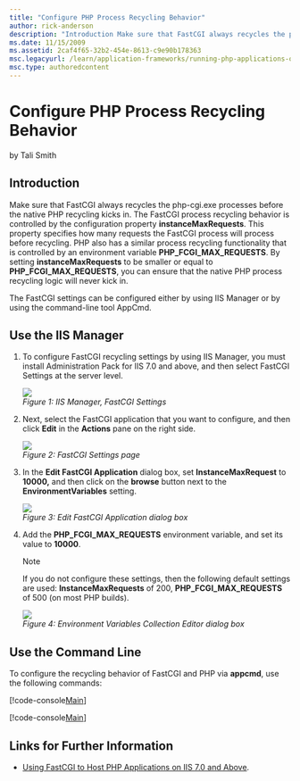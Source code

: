 ```yaml
---
title: "Configure PHP Process Recycling Behavior"
author: rick-anderson
description: "Introduction Make sure that FastCGI always recycles the php-cgi.exe processes before the native PHP recycling kicks in. The FastCGI process recycling behavio..."
ms.date: 11/15/2009
ms.assetid: 2caf4f65-32b2-454e-8613-c9e90b178363
msc.legacyurl: /learn/application-frameworks/running-php-applications-on-iis/configure-php-process-recycling-behavior
msc.type: authoredcontent
---
```

Configure PHP Process Recycling Behavior
====================
by Tali Smith

## Introduction

Make sure that FastCGI always recycles the php-cgi.exe processes before the native PHP recycling kicks in. The FastCGI process recycling behavior is controlled by the configuration property **instanceMaxRequests**. This property specifies how many requests the FastCGI process will process before recycling. PHP also has a similar process recycling functionality that is controlled by an environment variable **PHP\_FCGI\_MAX\_REQUESTS**. By setting **instanceMaxRequests** to be smaller or equal to **PHP\_FCGI\_MAX\_REQUESTS**, you can ensure that the native PHP process recycling logic will never kick in.

The FastCGI settings can be configured either by using IIS Manager or by using the command-line tool AppCmd.

## Use the IIS Manager

1. To configure FastCGI recycling settings by using IIS Manager, you must install Administration Pack for IIS 7.0 and above, and then select FastCGI Settings at the server level.  

    [![](configure-php-process-recycling-behavior/_static/image2.jpg)](configure-php-process-recycling-behavior/_static/image1.jpg)  
    *Figure 1: IIS Manager, FastCGI Settings*
2. Next, select the FastCGI application that you want to configure, and then click **Edit** in the **Actions** pane on the right side.  

    [![](configure-php-process-recycling-behavior/_static/image4.jpg)](configure-php-process-recycling-behavior/_static/image3.jpg)  
    *Figure 2: FastCGI Settings page*
3. In the **Edit FastCGI Application** dialog box, set **InstanceMaxRequest** to **10000,** and then click on the **browse** button next to the **EnvironmentVariables** setting.  

    [![](configure-php-process-recycling-behavior/_static/image6.jpg)](configure-php-process-recycling-behavior/_static/image5.jpg)  
    *Figure 3: Edit FastCGI Application dialog box*
4. Add the **PHP\_FCGI\_MAX\_REQUESTS** environment variable, and set its value to **10000**.  
    > [!NOTE]
    > If you do not configure these settings, then the following default settings are used: **InstanceMaxRequests** of 200, **PHP\_FCGI\_MAX\_REQUESTS** of 500 (on most PHP builds).  

    [![](configure-php-process-recycling-behavior/_static/image8.jpg)](configure-php-process-recycling-behavior/_static/image7.jpg)  
    *Figure 4: Environment Variables Collection Editor dialog box*

## Use the Command Line

To configure the recycling behavior of FastCGI and PHP via **appcmd**, use the following commands:

[!code-console[Main](configure-php-process-recycling-behavior/samples/sample1.cmd)]

[!code-console[Main](configure-php-process-recycling-behavior/samples/sample2.cmd)]

## Links for Further Information

- [Using FastCGI to Host PHP Applications on IIS 7.0 and Above](../install-and-configure-php-applications-on-iis/using-fastcgi-to-host-php-applications-on-iis.md).